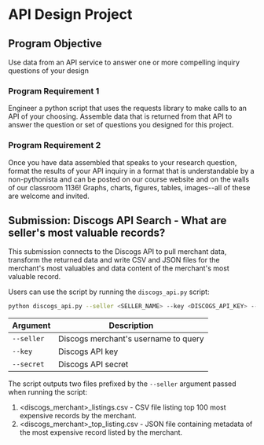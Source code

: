 # API Design Project

## Program Objective

Use data from an API service to answer one or more compelling inquiry questions of your design

### Program Requirement 1

Engineer a python script that uses the requests library to make calls to an API of your choosing. Assemble data that is returned from that API to answer the question or set of questions you designed for this project.

### Program Requirement 2

Once you have data assembled that speaks to your research question, format the results of your API inquiry in a format that is understandable by a non-pythonista and can be posted on our course website and on the walls of our classroom 1136! Graphs, charts, figures, tables, images--all of these are welcome and invited.

## Submission: Discogs API Search - What are seller's most valuable records?

This submission connects to the Discogs API to pull merchant data, transform the returned data and write CSV and JSON files for the merchant's most valuables and data content of the merchant's most valuable record.

Users can use the script by running the ```discogs_api.py``` script:

```bash
python discogs_api.py --seller <SELLER_NAME> --key <DISCOGS_API_KEY> --secret <DISCOGS_API_SECRET>
```

| Argument  | Description  | 
|---|---|
```--seller``` | Discogs merchant's username to query
```--key```    | Discogs API key
```--secret``` | Discogs API secret

The script outputs two files prefixed by the ```--seller``` argument passed when running the script:

1. <discogs_merchant>_listings.csv - CSV file listing top 100 most expensive records by the merchant.
2. <discogs_merchant>_top_listing.csv - JSON file containing metadata of the most expensive record listed by the merchant. 

